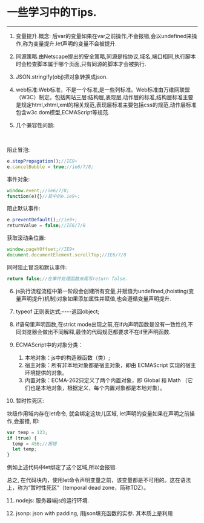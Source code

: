 # **一些学习中的Tips.**

---

1. 变量提升.概念: 后var的变量如果在var之前操作,不会报错,会以undefined来操作,称为变量提升.let声明的变量不会被提升.

2. 同源策略.由Netscape提出的安全策略,同源是指协议,域名,端口相同,执行脚本时会检查脚本属于哪个页面,只有同源的脚本才会被执行.

3. JSON.stringify(obj)把对象转换成json.

4. web标准:Web标准，不是一个标准,是一些列标准。Web标准由万维网联盟（W3C）制定。包括网站三层:结构层,表现层,动作层的标准,结构层标准主要是规定html,xhtml,xml的相关规范,表现层标准主要包括css的规范,动作层标准包含w3c dom模型,ECMAScript等规范.

5. 几个兼容性问题:

  ​

  阻止冒泡:

  ```javascript
  e.stopPropagation();//IE9+
  e.cancelBubble = true;//ie6/7/8;
  ```
  事件对象:

  ```javascript
  window.event;//ie6/7/8;
  function(e){}//其中的e.ie9+;
  ```
  阻止默认事件:

  ```javascript
  e.preventDefault();//ie9+;
  returnValue = false;//IE6/7/8
  ```
  获取滚动条位置:

  ```javascript
  window.pageYOffset;//IE9+
  document.documentElement.scrollTop;//IE6/7/8
  ```

  同时阻止冒泡和默认事件:

  ```javascript
  return false;//在事件处理函数末尾写return false.
  ```

6. js执行流程流程中第一阶段会创建所有变量,并赋值为undefined,(hoisting(变量声明提升)机制)对象如果添加属性并赋值,也会遵循变量声明提升.

7. typeof 正则表达式;----返回object;

8. if语句里声明函数,在strict mode出现之前,在if内声明函数是没有一致性的,不同浏览器会做出不同解释,最佳的代码规范都要求不在if里声明函数.

9. ECMAScript中的对象分类：

   1. 本地对象：js中的构造器函数（类）;
   2. 宿主对象：所有非本地对象都是宿主对象，即由 ECMAScript 实现的宿主环境提供的对象。
   3. 内置对象：ECMA-262只定义了两个内置对象，即 Global 和 Math （它们也是本地对象，根据定义，每个内置对象都是本地对象）。

10. 暂时性死区:

  块级作用域内存在let命令, 就会绑定这块儿区域, let声明的变量如果在声明之前操作,会报错, 即:

  ```javascript
  var temp = 123;
  if (true) {
    temp = 456;//报错
    let temp;
  }
  ```

  例如上述代码中let绑定了这个区域,所以会报错.

  总之, 在代码块内，使用let命令声明变量之前，该变量都是不可用的。这在语法上，称为“暂时性死区”（temporal dead zone，简称TDZ）。

11. nodejs: 服务器端js的运行环境.

12. jsonp: json with padding, 用json填充函数的实参. 其本质上是利用<script> 标签的src属性可以跨域的原理来实现跨域.

13. 原型链: 一条由__proto__串起来,直到 Object().prototype.__proto__为null的链, 称为原型链.

14. 由于Function的特殊性，它“自己构造自己”。

    ```javascript
    Function.__proto__ === Function.prototype //true
    ```

15. 冻结的对象: 

    ```javascript
    const foo = Object.freeze({});
    //常规模式给foo对象添加属性不起作用;
    //严格模式给foo添加属性报错;
    foo.prop = 111;//报错
    ```

    常量foo指向一个冻结的对象，所以添加新属性不起作用，严格模式时还会报错。

    出了将对象本身冻结, 对象的属性也应该被冻结:

    ```javascript
    var oFree = (obj) {
      Object.freeze(obj);
      Object.keys(obj).forEach( (key, value) => {
        if( typeof obj[key] === 'object' ) {
          oFree(obj[key]);
        }
      });
    };
    ```

16. let 声明的变量不属于全局变量:

    ```javascript
    var a = 1;
    window.a // 1
    //===============
    let a = 1;
    window.a //undefined
    ```

17. 解构赋值中, 实际上只要等号左右两边结构相同就会赋值成功. 不成功的变量就会是undefined:

    ```javascript
    let [foo, [[bar], baz]] = [1, [[2], 3]];
    foo // 1
    bar // 2
    baz // 3
    //==============================================
    let [x, y, ...z] = ['a'];
    x // "a"
    y // undefined
    z // []
    ```

18. 为什么扩展js内置对象不是一个好的做法：

    由于扩展内置对象会有种种不确定性, 不保证JavaScript后续会原生支持扩展的方法, 一旦支持, 就会跟自己扩展的起冲突.导致代码崩溃.

19. jQuery自定义插件的方法: 

    ```javascript

    1.
    jQuery.fn.extend({
        "exFn": function(){alert('jquery对象扩展插件')}
    });
    2.
    jQuery.extend({
        "exFn": function(){alert('jquery核心对象方法')}
    });
    ```

20. ES6的对象的解构赋值与数组解构赋值的区别: 

    数组解构赋值是根据元素位置赋值, 由于对象是无序的属性值对, 所以解构赋值时需要注意, 同名的属性才会被赋值成功(根据对象的属性名来赋对应的值).

21. a标记的target属性: 

    1. _blank :在新窗口打开链接
    2. _self: 在当前窗开打开链接
    3. _top: 在最顶级的窗口打开链接
    4. _parent: 在父窗口打开链接

22. [数组排序:](https://github.com/haolic/Tips-lecture/tree/master/example/%E6%95%B0%E7%BB%84%E6%8E%92%E5%BA%8F) 

    1. [sort()方法](https://github.com/haolic/Tips-lecture/blob/master/example/%E6%95%B0%E7%BB%84%E6%8E%92%E5%BA%8F/sort()%E6%8E%92%E5%BA%8F.html)
    2. [二分法](https://github.com/haolic/Tips-lecture/blob/master/example/%E6%95%B0%E7%BB%84%E6%8E%92%E5%BA%8F/%E4%BA%8C%E5%88%86%E6%B3%95%E6%8E%92%E5%BA%8F.html)
    3. [选择排序](https://github.com/haolic/Tips-lecture/blob/master/example/%E6%95%B0%E7%BB%84%E6%8E%92%E5%BA%8F/%E9%80%89%E6%8B%A9%E6%8E%92%E5%BA%8F.html)
    4. [冒泡排序](https://github.com/haolic/Tips-lecture/blob/master/example/%E6%95%B0%E7%BB%84%E6%8E%92%E5%BA%8F/%E5%86%92%E6%B3%A1%E6%8E%92%E5%BA%8F.html)

23. [数组去重: 6种方法.](https://github.com/haolic/Tips-lecture/tree/master/example/%E6%95%B0%E7%BB%84%E5%8E%BB%E9%87%8D)

24. angular中ng-repeat指令:

    ```javascript
    <ul>
      <li ng-repeat="(index, value) in array">
      	//index为下标.
        //value为数组元素.
      </li>
    </ul>
    ```

    ​

25. ng-model指令详解:

    1. ```javascript
       //对于input:text, ng-model绑定的值为元素的value.
       <input type="text" ng-model="value">
       //此处的"value"是domElement.value.
       ```

    2. ```javascript
       //对于input:password, ng-model绑定的值为元素的value.
       <input type="password" ng-model="value">
       //此处的"value"是domElement.value.
       ```

    3. ```javascript
       //对于textarea, ng-model绑定的值为元素的value.
       <textarea ng-model="value"></textarea>
       //此处的"value"是domElement.value.
       ```

    4. ```javascript
       //*此条完整性有待完善.
       //对于input:checkbox/radio, ng-model绑定的值为元素的checked的值(true/false).
       <input type="checkbox" ng-model="checked">
       <input type="radio" ng-model="checked">
       //此处的"checked"是domElement.checked.
       ```

26. Vue2中v-model的.lazy修饰符, 是使得input的输入内容在失去焦点时响应数据变化.

27. DOM节点操作:

    1. 创建节点:

       ```javascript
       document.createElement(nodeName);
       ```

    2. 在某个节点前插入节点:

       ```javascript
       document.insertBefore(newNode, oldNode);
       ```

    3. 复制(clone)节点:

       ```javascript
       cloneNode(true | false);
       ```

    4. 删除节点: 

       ```javascript
       parentNode.removeChild(node);
       ```

       ​

28. ajax中阻止缓存: 

    1. jquery中cache: false
    2. 在URL参数后加上 "?timestamp=" + new Date().getTime();

29. src和href的区别: src是加载静态资源比如加载图片、加载js, href是超链接的写法,一般用来给某标记或文字设置超链接. 浏览器解析到src时,会暂停其他资源下载,直到将该资源加载-编译-执行完毕.浏览器解析到href会不停止对当前文档的处理,并行下载资源.

30. 事件委派(委托)的实现原理: 通过给父元素添加事件, 通过事件冒泡并且通过event.target来获取实际想要触发事件的对象来实现委派.

31. GET和POST区别：

    1. GET是和请求头一起发送数据, 大小有限制, 但是速度快；
    2. POST是和请求体（正文）一起发送，大小没有限制。

32. 判断object的具体类型: Object.prototype.toString.call(obj)判断obj的具体类型;

    ​	由于typeof(array)/ typeof(null)/ typeof(obj)均返回object所以需要用上述方法判断具体类型.

33. 有关web性能:

    1. web性能时间: 从用户输入网址回车到整个网站(或部分)显示到用户面前所花的时间.
       1. dns解析时间: 
          1. 减少DNS解析时间:国内尽量用中国万网域名.
       2. 网页下载时间: 
          1. 减少冗余代码(纯手写), 
          2. 减少http请求(css/js 合并&压缩, css sprites/webpack打包).
       3. 浏览器渲染时间: 
          1. css 高效能: 书写顺序(位置属性, 大小, 文本, 背景, 其他(animation, transition)))

34. 类数组转换成数组: 

    1. Array.prototype.slice.call(arrayLike);//slice([a,[b]])方法返回值为数组.无参数返回整个数组,一个参数slice(a)返回从下标为a到最后的数组,两个参数slice(a,b) 返回从下标a到b且不包含下标为b的元素.
    2. Array.prototype.splice.call(arrayLike);//splice();方法返回值也为数组,但是会对原数组有影响. 例如splice(0)是从第0个下标的元素删除到最后一个元素,随后原数组中元素个数为空.splice(a,b)为从下标为a删除到下标为b,且不包含b.

35. 两个日期对象相减,获得的是时间戳的差.

    1. ```javascript
       var date1 = new Date();
       var date2 = new Date(2017, 1, 1, 12, 59, 59);
       var str = date1 = data2;//str为时间戳的差.
       ```

36. angular中ng-if和ng-show/hide的区别: ng-if是通过表达式的值为true或false来控制是否创建此dom节点, 而ng-show/hide是通过display来控制显示和不显示.

37. parseInt()中存在第二个参数,parseInt(a,b);参数b来控制此方法通过2/8/10/16为基数(进制)对数字进行转换.

38. 国内外的大牛: 刘哇勇, 阮一峰, 白露飞

    ​

---

以后会不定期更新.哈哈哈 .